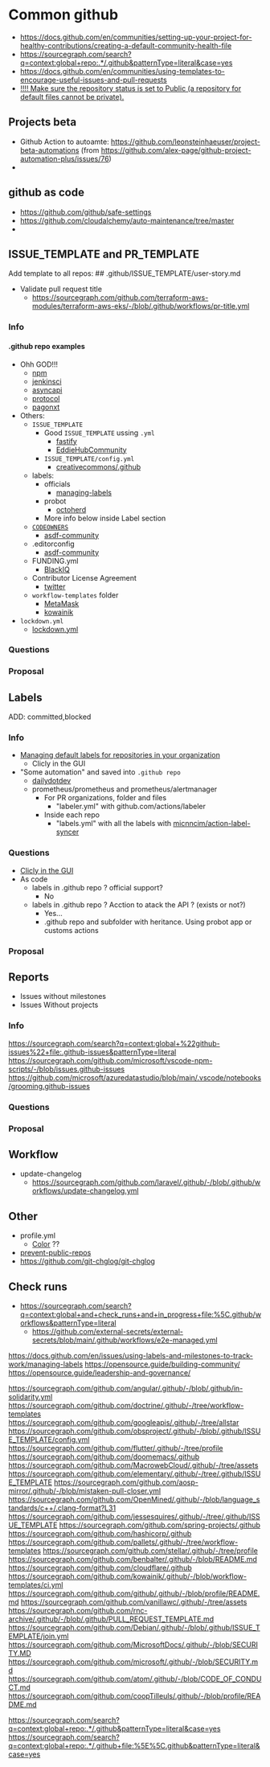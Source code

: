 # Common github

- <https://docs.github.com/en/communities/setting-up-your-project-for-healthy-contributions/creating-a-default-community-health-file>
- <https://sourcegraph.com/search?q=context:global+repo:.*/.github&patternType=literal&case=yes>
- <https://docs.github.com/en/communities/using-templates-to-encourage-useful-issues-and-pull-requests>
- [!!!! Make sure the repository status is set to Public (a repository for default files cannot be private).](https://docs.github.com/en/communities/setting-up-your-project-for-healthy-contributions/creating-a-default-community-health-file)

## Projects beta

- Github Action to autoamte: <https://github.com/leonsteinhaeuser/project-beta-automations> (from <https://github.com/alex-page/github-project-automation-plus/issues/76>)
-

## github as code

- <https://github.com/github/safe-settings>
- <https://github.com/cloudalchemy/auto-maintenance/tree/master>
-

## ISSUE_TEMPLATE and PR_TEMPLATE

Add template to all repos: ## .github/ISSUE_TEMPLATE/user-story.md

- Validate pull request title
  - <https://sourcegraph.com/github.com/terraform-aws-modules/terraform-aws-eks/-/blob/.github/workflows/pr-title.yml>

### Info

#### .github repo examples

- Ohh GOD!!!
  - [npm](https://sourcegraph.com/github.com/npm/.github/)
  - [jenkinsci](https://sourcegraph.com/github.com/jenkinsci/.github/)
  - [asyncapi](https://sourcegraph.com/github.com/asyncapi/.github/)
  - [protocol](https://sourcegraph.com/github.com/protocol/.github/)
  - [pagonxt](https://sourcegraph.com/github.com/pagonxt/.github/)
- Others:
  - `ISSUE_TEMPLATE`
    - Good `ISSUE_TEMPLATE` ussing `.yml`
      - [fastify](https://sourcegraph.com/github.com/fastify/.github/-/tree/.github/ISSUE_TEMPLATE)
      - [EddieHubCommunity](https://sourcegraph.com/github.com/EddieHubCommunity/.github/-/tree/.github/ISSUE_TEMPLATE)
    - `ISSUE_TEMPLATE/config.yml`
      - [creativecommons/.github](https://sourcegraph.com/github.com/creativecommons/.github/-/blob/.github/ISSUE_TEMPLATE/config.yml)
  - labels:
    - officials
      - [managing-labels](https://docs.github.com/en/issues/using-labels-and-milestones-to-track-work/managing-labels)
    - probot
      - [octoherd](https://sourcegraph.com/github.com/octoherd/.github/-/blob/.github/settings.yml?L32)
    - More info below inside Label section
  - [`CODEOWNERS`](https://help.github.com/en/github/creating-cloning-and-archiving-repositories/about-code-owners)
    - [asdf-community](https://sourcegraph.com/github.com/asdf-community/.github/-/blob/.github/CODEOWNERS)
  - .editorconfig
    - [asdf-community](https://sourcegraph.com/github.com/asdf-community/.github/-/blob/.editorconfig)
  - FUNDING.yml
    - [BlackIQ](https://sourcegraph.com/github.com/BlackIQ/.github/-/blob/FUNDING.yml)
  - Contributor License Agreement
    - [twitter](https://sourcegraph.com/github.com/twitter/.github/-/blob/cla/cla.md)
  - `workflow-templates` folder
    - [MetaMask](https://sourcegraph.com/github.com/MetaMask/.github/-/blob/workflow-templates/build-lint-test.yml)
    - [kowainik](https://sourcegraph.com/github.com/kowainik/.github/-/tree/workflow-templates)
- `lockdown.yml`
  - [lockdown.yml](https://sourcegraph.com/github.com/fuchsia-mirror/.github/-/blob/.github/lockdown.yml)

### Questions

### Proposal

## Labels

ADD: committed,blocked

### Info

- [Managing default labels for repositories in your organization](https://docs.github.com/en/organizations/managing-organization-settings/managing-default-labels-for-repositories-in-your-organization)
  - Clicly in the GUI
- "Some automation" and saved into `.github repo`
  - [dailydotdev](https://sourcegraph.com/github.com/dailydotdev/.github/-/blob/config/github_labels.json)
  - prometheus/prometheus and prometheus/alertmanager
    - For PR organizations, folder and files
      - "labeler.yml" with github.com/actions/labeler
    - Inside each repo
      - "labels.yml" with all the labels with [micnncim/action-label-syncer](https://github.com/micnncim/action-label-syncer)

### Questions

- [Clicly in the GUI](https://docs.github.com/en/organizations/managing-organization-settings/managing-default-labels-for-repositories-in-your-organization)
- As code
  - labels in .github repo ? official support?
    - No
  - labels in .github repo ? Acction to atack the API ? (exists or not?)
    - Yes...
    - .github repo and subfolder with heritance. Using probot app or customs actions

### Proposal

## Reports

- Issues without milestones
- Issues Without projects

### Info

<https://sourcegraph.com/search?q=context:global+%22github-issues%22+file:.github-issues&patternType=literal>
<https://sourcegraph.com/github.com/microsoft/vscode-npm-scripts/-/blob/issues.github-issues>
<https://github.com/microsoft/azuredatastudio/blob/main/.vscode/notebooks/grooming.github-issues>

### Questions

### Proposal

## Workflow

- update-changelog
  - <https://sourcegraph.com/github.com/laravel/.github/-/blob/.github/workflows/update-changelog.yml>

## Other

- profile.yml
  - [Color](https://sourcegraph.com/github.com/vimal-verma/.github/-/blob/profile.yml) ??
- [prevent-public-repos](https://github.com/apps/prevent-public-repos)
- <https://github.com/git-chglog/git-chglog>

## Check runs

- <https://sourcegraph.com/search?q=context:global+and+check_runs+and+in_progress+file:%5C.github/workflows&patternType=literal>
  - <https://github.com/external-secrets/external-secrets/blob/main/.github/workflows/e2e-managed.yml>

<https://docs.github.com/en/issues/using-labels-and-milestones-to-track-work/managing-labels>
<https://opensource.guide/building-community/>
<https://opensource.guide/leadership-and-governance/>

<https://sourcegraph.com/github.com/angular/.github/-/blob/.github/in-solidarity.yml>
<https://sourcegraph.com/github.com/doctrine/.github/-/tree/workflow-templates>
<https://sourcegraph.com/github.com/googleapis/.github/-/tree/allstar>
<https://sourcegraph.com/github.com/obsproject/.github/-/blob/.github/ISSUE_TEMPLATE/config.yml>
<https://sourcegraph.com/github.com/flutter/.github/-/tree/profile>
<https://sourcegraph.com/github.com/doomemacs/.github>
<https://sourcegraph.com/github.com/MacrowebCloud/.github/-/tree/assets>
<https://sourcegraph.com/github.com/elementary/.github/-/tree/.github/ISSUE_TEMPLATE>
<https://sourcegraph.com/github.com/aosp-mirror/.github/-/blob/mistaken-pull-closer.yml>
<https://sourcegraph.com/github.com/OpenMined/.github/-/blob/language_standards/c++/.clang-format?L31>
<https://sourcegraph.com/github.com/jessesquires/.github/-/tree/.github/ISSUE_TEMPLATE>
<https://sourcegraph.com/github.com/spring-projects/.github>
<https://sourcegraph.com/github.com/hashicorp/.github>
<https://sourcegraph.com/github.com/pallets/.github/-/tree/workflow-templates>
<https://sourcegraph.com/github.com/stellar/.github/-/tree/profile>
<https://sourcegraph.com/github.com/benbalter/.github/-/blob/README.md>
<https://sourcegraph.com/github.com/cloudflare/.github>
<https://sourcegraph.com/github.com/kowainik/.github/-/blob/workflow-templates/ci.yml>
<https://sourcegraph.com/github.com/github/.github/-/blob/profile/README.md>
<https://sourcegraph.com/github.com/vanillawc/.github/-/tree/assets>
<https://sourcegraph.com/github.com/rnc-archive/.github/-/blob/.github/PULL_REQUEST_TEMPLATE.md>
<https://sourcegraph.com/github.com/Debian/.github/-/blob/.github/ISSUE_TEMPLATE/join.yml>
<https://sourcegraph.com/github.com/MicrosoftDocs/.github/-/blob/SECURITY.MD>
<https://sourcegraph.com/github.com/microsoft/.github/-/blob/SECURITY.md>
<https://sourcegraph.com/github.com/atom/.github/-/blob/CODE_OF_CONDUCT.md>
<https://sourcegraph.com/github.com/coopTilleuls/.github/-/blob/profile/README.md>

<https://sourcegraph.com/search?q=context:global+repo:.*/.github&patternType=literal&case=yes>
<https://sourcegraph.com/search?q=context:global+repo:.*/.github+file:%5E%5C.github&patternType=literal&case=yes>
